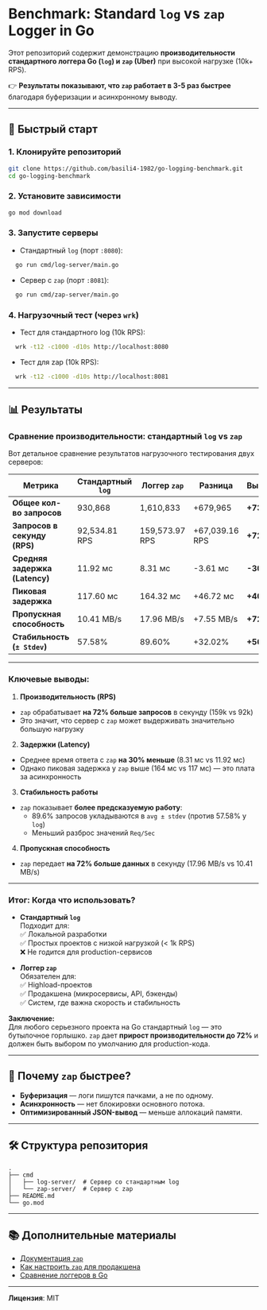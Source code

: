 # **Benchmark: Standard `log` vs `zap` Logger in Go**

Этот репозиторий содержит демонстрацию **производительности стандартного логгера Go (`log`) и `zap` (Uber)** при высокой
нагрузке (10k+ RPS).

👉 **Результаты показывают, что `zap` работает в 3-5 раз быстрее** благодаря буферизации и асинхронному выводу.

---

## **🚀 Быстрый старт**

### 1. Клонируйте репозиторий

```bash
git clone https://github.com/basili4-1982/go-logging-benchmark.git
cd go-logging-benchmark
```

### 2. Установите зависимости

```bash
go mod download
```

### 3. Запустите серверы

- Стандартный `log` (порт `:8080`):

```bash
  go run cmd/log-server/main.go
```

- Сервер с `zap` (порт `:8081`):

```bash
  go run cmd/zap-server/main.go
```

### 4. Нагрузочный тест (через `wrk`)

- Тест для стандартного log (10k RPS):

```bash
  wrk -t12 -c1000 -d10s http://localhost:8080
```

- Тест для zap (10k RPS):
```bash
  wrk -t12 -c1000 -d10s http://localhost:8081
```

---

## **📊 Результаты**

### **Сравнение производительности: стандартный `log` vs `zap`**

Вот детальное сравнение результатов нагрузочного тестирования двух серверов:

| **Метрика**                    | **Стандартный `log`** | **Логгер `zap`** | **Разница**    | **Выигрыш** |
|--------------------------------|-----------------------|------------------|----------------|-------------|
| **Общее кол-во запросов**      | 930,868               | 1,610,833        | +679,965       | **+73%**    |
| **Запросов в секунду (RPS)**   | 92,534.81 RPS         | 159,573.97 RPS   | +67,039.16 RPS | **+72%**    |
| **Средняя задержка (Latency)** | 11.92 мс              | 8.31 мс          | -3.61 мс       | **-30%**    |
| **Пиковая задержка**           | 117.60 мс             | 164.32 мс        | +46.72 мс      | **+40%**    |
| **Пропускная способность**     | 10.41 MB/s            | 17.96 MB/s       | +7.55 MB/s     | **+72%**    |
| **Стабильность (`± Stdev`)**   | 57.58%                | 89.60%           | +32.02%        | **+56%**    |

---

### **Ключевые выводы:**

1. **Производительность (RPS)**

- `zap` обрабатывает **на 72% больше запросов** в секунду (159k vs 92k)
- Это значит, что сервер с `zap` может выдерживать значительно большую нагрузку

2. **Задержки (Latency)**

- Среднее время ответа с `zap` **на 30% меньше** (8.31 мс vs 11.92 мс)
- Однако пиковая задержка у `zap` выше (164 мс vs 117 мс) — это плата за асинхронность

3. **Стабильность работы**

- `zap` показывает **более предсказуемую работу**:
    - 89.6% запросов укладываются в `avg ± stdev` (против 57.58% у `log`)
    - Меньший разброс значений `Req/Sec`

4. **Пропускная способность**

- `zap` передает **на 72% больше данных** в секунду (17.96 MB/s vs 10.41 MB/s)

---

### **Итог: Когда что использовать?**

- **Стандартный `log`**  
  Подходит для:  
  ✅ Локальной разработки  
  ✅ Простых проектов с низкой нагрузкой (< 1k RPS)  
  ❌ Не годится для production-сервисов

- **Логгер `zap`**  
  Обязателен для:  
  ✅ Highload-проектов  
  ✅ Продакшена (микросервисы, API, бэкенды)  
  ✅ Систем, где важна скорость и стабильность

**Заключение:**  
Для любого серьезного проекта на Go стандартный `log` — это бутылочное горлышко.
`zap` дает **прирост производительности до 72%** и должен быть выбором
по умолчанию для production-кода.

---

## **📌 Почему `zap` быстрее?**

- **Буферизация** — логи пишутся пачками, а не по одному.
- **Асинхронность** — нет блокировки основного потока.
- **Оптимизированный JSON-вывод** — меньше аллокаций памяти.

---

## **🛠 Структура репозитория**

```
.
├── cmd
│   ├── log-server/  # Сервер со стандартным log
│   └── zap-server/  # Сервер с zap
├── README.md
└── go.mod
```

---

## **📚 Дополнительные материалы**

- [Документация `zap`](https://pkg.go.dev/go.uber.org/zap)
- [Как настроить `zap` для продакшена](https://github.com/uber-go/zap/blob/master/FAQ.md)
- [Сравнение логгеров в Go](https://github.com/rs/zerolog#benchmarks)

---

**Лицензия**: MIT